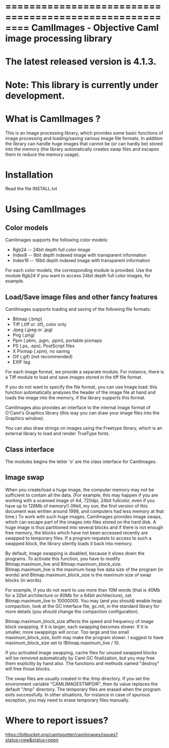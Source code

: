 ========================================================
CamlImages - Objective Caml image processing library
========================================================

The latest released version is 4.1.3.
========================================================

Note: This library is currently under development.
========================================================

What is CamlImages ?
========================================================

This is an image processing library, which provides some basic
functions of image processing and loading/saving various image file
formats. In addition the library can handle huge images that cannot be
(or can hardly be) stored into the memory (the library automatically
creates swap files and escapes them to reduce the memory usage).

Installation
========================================================

Read the file INSTALL.txt

Using CamlImages
========================================================

Color models
--------------------------------------------------------

CamlImages supports the following color models:

* Rgb24 -- 24bit depth full color image
* Index8 -- 8bit depth indexed image with transparent information
* Index16 -- 16bit depth indexed image with transparent information

For each color models, the corresponding module is provided. Use the module
Rgb24 if you want to access 24bit depth full color images, for example.

Load/Save image files and other fancy features
--------------------------------------------------------

CamlImages supports loading and saving of the following file formats:

* Bitmap (.bmp)
* Tiff (.tiff or .tif), color only
* Jpeg (.jpeg or .jpg)
* Png  (.png)
* Ppm (.pbm, .pgm, .ppm), portable pixmaps
* PS (.ps, .eps), PostScript files
* X Pixmap (.xpm), no saving
* Gif (.gif) (not recommended)
* EXIF tag

For each image format, we provide a separate module. For instance,
there is a Tiff module to load and save images stored in the tiff file
format.

If you do not want to specify the file format, you can use Image.load:
this function automatically analyses the header of the image file at hand
and loads the image into the memory, if the library supports this format.

CamlImages also provides an interface to the internal image format of
O'Caml's Graphics library (this way you can draw your image files into 
the Graphics window).

You can also draw strings on images using the Freetype library, which 
is an external library to load and render TrueType fonts.

Class interface
--------------------------------------------------------

The modules begins the letter 'o' are the class interface for CamlImages.

Image swap
--------------------------------------------------------

When you create/load a huge image, the computer memory may not be
sufficient to contain all the data. (For example, this may happen if
you are working with a scanned image of A4, 720dpi, 24bit fullcolor,
even if you have up to 128Mb of memory!) 
(Well, my son, the first version of this document was written around 1998,
and computers had less memory at that time.)
To work with such huge
images, CamlImages provides image swaps, which can escape part of the
images into files stored on the hard disk. A huge image is thus
partitioned into several blocks and if there is not enough free
memory, the blocks which have not been accessed recently are swapped
to temporary files.  If a program requests to access to such a swapped
block, the library silently loads it back into memory.

By default, image swapping is disabled, because it slows down the
programs. To activate this function, you have to modify
Bitmap.maximum_live and Bitmap.maximum_block_size. Bitmap.maximum_live
is the maximum heap live data size of the program (in words) and
Bitmap.maximum_block_size is the maximum size of swap blocks (in
words).

For example, if you do not want to use more than 10M words (that is
40Mb for a 32bit architecture or 80Mb for a 64bit architecture), set
Bitmap.maximum_live to 10000000. You may (and you should) enable heap
compaction, look at the GC interface file, gc.mli, in the standard
library for more details (you should change the compaction configuration).

Bitmap.maximum_block_size affects the speed and frequency of image
block swapping. If it is larger, each swapping becomes slower. If it
is smaller, more swappings will occur. Too large and too small
maximum_block_size, both may make the program slower. I suggest to
have maximum_block_size set to !Bitmap.maximum_live / 10.

If you activated image swapping, cache files for unused swapped 
blocks will be removed automatically by Caml GC finalization, 
but you may free them explicitly by hand also. The functions and methods 
named "destroy" will free those blocks. 

The swap files are usually created in the /tmp directory.  If you
set the environment variable "CAMLIMAGESTMPDIR", then its value
replaces the default "/tmp" directory. The temporary files are erased
when the program exits successfully. In other situations, for instance
in case of spurious exception, you may need to erase temporary files
manually.

Where to report issues?
==========================================================

https://bitbucket.org/camlspotter/camlimages/issues?status=new&status=open
